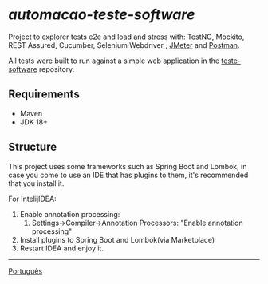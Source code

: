 # _automacao-teste-software_

Project to explorer tests e2e and load and stress with: TestNG, Mockito, REST Assured, Cucumber, Selenium Webdriver
, [JMeter](src/test/jmeter/README-JMETER.md) and [Postman](src/test/postman/README-POSTMAN.md).

All tests were built to run against a simple web application in
the [teste-software](https://github.com/leonidesfernando/teste-software) repository.

## Requirements

- Maven
- JDK 18+


## Structure
This project uses some frameworks such as Spring Boot and Lombok, in case you come to use an IDE that has plugins to them, it's recommended that you install it. 

For IntelijIDEA:
1. Enable annotation processing: 
   1. Settings->Compiler->Annotation Processors: "Enable annotation processing"
2. Install plugins to Spring Boot and Lombok(via Marketplace)
3. Restart IDEA and enjoy it.

---
[Português](README.pt_br.md)
